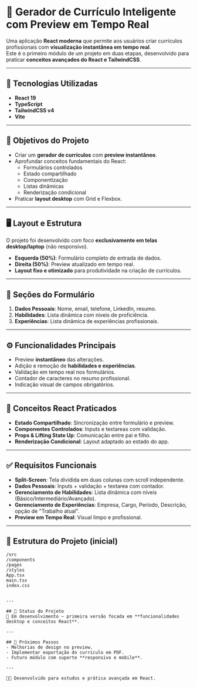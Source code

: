 # 📄 Gerador de Currículo Inteligente com Preview em Tempo Real

Uma aplicação **React moderna** que permite aos usuários criar currículos profissionais com **visualização instantânea em tempo real**.  
Este é o primeiro módulo de um projeto em duas etapas, desenvolvido para praticar **conceitos avançados do React e TailwindCSS**.

---

## 🚀 Tecnologias Utilizadas
- **React 19**
- **TypeScript**
- **TailwindCSS v4**
- **Vite**

---

## 🎯 Objetivos do Projeto
- Criar um **gerador de currículos** com **preview instantâneo**.  
- Aprofundar conceitos fundamentais do React:
  - Formulários controlados
  - Estado compartilhado
  - Componentização
  - Listas dinâmicas
  - Renderização condicional
- Praticar **layout desktop** com Grid e Flexbox.

---

## 🖥️ Layout e Estrutura
O projeto foi desenvolvido com foco **exclusivamente em telas desktop/laptop** (não responsivo).  
- **Esquerda (50%)**: Formulário completo de entrada de dados.  
- **Direita (50%)**: Preview atualizado em tempo real.  
- **Layout fixo e otimizado** para produtividade na criação de currículos.  

---

## 📌 Seções do Formulário
1. **Dados Pessoais**: Nome, email, telefone, LinkedIn, resumo.  
2. **Habilidades**: Lista dinâmica com níveis de proficiência.  
3. **Experiências**: Lista dinâmica de experiências profissionais.  

---

## ⚙️ Funcionalidades Principais
- Preview **instantâneo** das alterações.  
- Adição e remoção de **habilidades e experiências**.  
- Validação em tempo real nos formulários.  
- Contador de caracteres no resumo profissional.  
- Indicação visual de campos obrigatórios.  

---

## 🧩 Conceitos React Praticados
- **Estado Compartilhado**: Sincronização entre formulário e preview.  
- **Componentes Controlados**: Inputs e textareas com validação.  
- **Props & Lifting State Up**: Comunicação entre pai e filho.  
- **Renderização Condicional**: Layout adaptado ao estado do app.  

---

## ✅ Requisitos Funcionais
- **Split-Screen**: Tela dividida em duas colunas com scroll independente.  
- **Dados Pessoais**: Inputs + validação + textarea com contador.  
- **Gerenciamento de Habilidades**: Lista dinâmica com níveis (Básico/Intermediário/Avançado).  
- **Gerenciamento de Experiências**: Empresa, Cargo, Período, Descrição, opção de "Trabalho atual".  
- **Preview em Tempo Real**: Visual limpo e profissional.  

---

## 📂 Estrutura do Projeto (inicial)

```` 
/src
/components
/pages
/styles
App.tsx
main.tsx
index.css


---

## 🚧 Status do Projeto
🔹 Em desenvolvimento – primeira versão focada em **funcionalidades desktop e conceitos React**.  

---

## 📖 Próximos Passos
- Melhorias de design no preview.  
- Implementar exportação do currículo em PDF.  
- Futuro módulo com suporte **responsivo e mobile**.  

---

👨‍💻 Desenvolvido para estudos e prática avançada em React.
